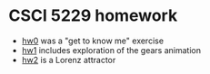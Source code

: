# CSCI 5229 homework

+ [hw0](hw0) was a "get to know me" exercise
+ [hw1](hw1) includes exploration of the gears animation
+ [hw2](hw2) is a Lorenz attractor